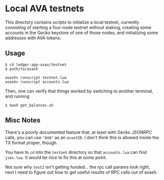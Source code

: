 # Local AVA testnets

This directory contains scripts to initialize a local testnet, currently consisting of starting a four-node testnet without staking, creating some accounts in the Gecko keystore of one of those nodes, and initializing some addresses with AVA tokens.

## Usage

```
$ cd ledger-app-avax/testnet
$ path/to/avash

avash> runscript testnet.lua
avash> runscript accounts.lua
```

Then, one can verify that things worked by switching to another terminal, and running

```
$ bash get_balances.sh
```

## Misc Notes

There's a poorly documented feature that, at least with Gecko JSONRPC calls, you can use `"AVA"` as an `assetID`.  I don't think this is allowed inside the TX format proper, though.

You have to `cd` into the `testnet` directory so that `accounts.lua` can find `json.lua`.  It would be nice to fix this at some point.

Not sure why `test2` isn't getting funded... the rpc call params look right, next I need to figure out how to get useful results of RPC calls out of avash.
